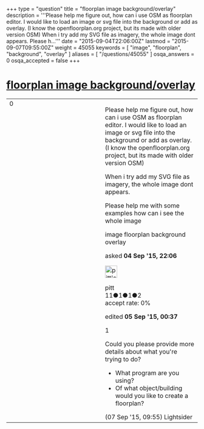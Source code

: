 +++
type = "question"
title = "floorplan image background/overlay"
description = '''Please help me figure out, how can i use OSM as floorplan editor. I would like to load an image or svg file into the background or add as overlay. (I know the openfloorplan.org project, but its made with older version OSM) When i try add my SVG file as imagery, the whole image dont appears. Please h...'''
date = "2015-09-04T22:06:00Z"
lastmod = "2015-09-07T09:55:00Z"
weight = 45055
keywords = [ "image", "floorplan", "background", "overlay" ]
aliases = [ "/questions/45055" ]
osqa_answers = 0
osqa_accepted = false
+++

<div class="headNormal">

# [floorplan image background/overlay](/questions/45055/floorplan-image-backgroundoverlay)

</div>

<div id="main-body">

<div id="askform">

<table id="question-table" style="width:100%;">
<colgroup>
<col style="width: 50%" />
<col style="width: 50%" />
</colgroup>
<tbody>
<tr>
<td style="width: 30px; vertical-align: top"><div class="vote-buttons">
<span id="post-45055-upvote" class="ajax-command post-vote up" rel="nofollow" title="I like this post (click again to cancel)"> </span>
<div id="post-45055-score" class="post-score" title="current number of votes">
0
</div>
<span id="post-45055-downvote" class="ajax-command post-vote down" rel="nofollow" title="I dont like this post (click again to cancel)"> </span> <span id="favorite-mark" class="ajax-command favorite-mark" rel="nofollow" title="mark/unmark this question as favorite (click again to cancel)"> </span>
<div id="favorite-count" class="favorite-count">
&#10;</div>
</div></td>
<td><div id="item-right">
<div class="question-body">
<p>Please help me figure out, how can i use OSM as floorplan editor. I would like to load an image or svg file into the background or add as overlay. (I know the openfloorplan.org project, but its made with older version OSM)</p>
<p>When i try add my SVG file as imagery, the whole image dont appears.</p>
<p>Please help me with some examples how can i see the whole image</p>
</div>
<div id="question-tags" class="tags-container tags">
<span class="post-tag tag-link-image" rel="tag" title="see questions tagged &#39;image&#39;">image</span> <span class="post-tag tag-link-floorplan" rel="tag" title="see questions tagged &#39;floorplan&#39;">floorplan</span> <span class="post-tag tag-link-background" rel="tag" title="see questions tagged &#39;background&#39;">background</span> <span class="post-tag tag-link-overlay" rel="tag" title="see questions tagged &#39;overlay&#39;">overlay</span>
</div>
<div id="question-controls" class="post-controls">
&#10;</div>
<div class="post-update-info-container">
<div class="post-update-info post-update-info-user">
<p>asked <strong>04 Sep '15, 22:06</strong></p>
<img src="https://secure.gravatar.com/avatar/ecf40cba84a87b5c21a54a1cf6fb719d?s=32&amp;d=identicon&amp;r=g" class="gravatar" width="32" height="32" alt="pitt&#39;s gravatar image" />
<p><span>pitt</span><br />
<span class="score" title="11 reputation points">11</span><span title="1 badges"><span class="badge1">●</span><span class="badgecount">1</span></span><span title="1 badges"><span class="silver">●</span><span class="badgecount">1</span></span><span title="2 badges"><span class="bronze">●</span><span class="badgecount">2</span></span><br />
<span class="accept_rate" title="Rate of the user&#39;s accepted answers">accept rate:</span> <span title="pitt has no accepted answers">0%</span></p>
</div>
<div class="post-update-info post-update-info-edited">
<p><span> edited <strong>05 Sep '15, 00:37</strong> </span></p>
</div>
</div>
<div id="comments-container-45055" class="comments-container">
<span id="45095"></span>
<div id="comment-45095" class="comment">
<div id="post-45095-score" class="comment-score">
1
</div>
<div class="comment-text">
<p>Could you please provide more details about what you're trying to do?</p>
<ul>
<li>What program are you using?</li>
<li>Of what object/building would you like to create a floorplan?</li>
</ul>
</div>
<div id="comment-45095-info" class="comment-info">
<span class="comment-age">(07 Sep '15, 09:55)</span> <span class="comment-user userinfo">Lightsider</span>
</div>
</div>
</div>
<div id="comment-tools-45055" class="comment-tools">
&#10;</div>
<div class="clear">
&#10;</div>
<div id="comment-45055-form-container" class="comment-form-container">
&#10;</div>
<div class="clear">
&#10;</div>
</div></td>
</tr>
</tbody>
</table>

</div>

</div>

